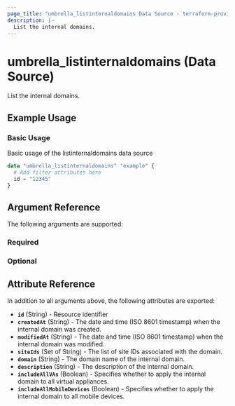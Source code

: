 ```yaml
---
page_title: "umbrella_listinternaldomains Data Source - terraform-provider-umbrella"
description: |-
  List the internal domains.
---
```


# umbrella_listinternaldomains (Data Source)

List the internal domains.

## Example Usage


### Basic Usage

Basic usage of the listinternaldomains data source

```terraform
data "umbrella_listinternaldomains" "example" {
  # Add filter attributes here
  id = "12345"
}
```



## Argument Reference

The following arguments are supported:

### Required



### Optional



## Attribute Reference

In addition to all arguments above, the following attributes are exported:

- **`id`** (String) - Resource identifier
- **`createdAt`** (String) - The date and time (ISO 8601 timestamp) when the internal domain was created.
- **`modifiedAt`** (String) - The date and time (ISO 8601 timestamp) when the internal domain was modified.
- **`siteIds`** (Set of String) - The list of site IDs associated with the domain.
- **`domain`** (String) - The domain name of the internal domain.
- **`description`** (String) - The description of the internal domain.
- **`includeAllVAs`** (Boolean) - Specifies whether to apply the internal domain to all virtual appliances.
- **`includeAllMobileDevices`** (Boolean) - Specifies whether to apply the internal domain to all mobile devices.



